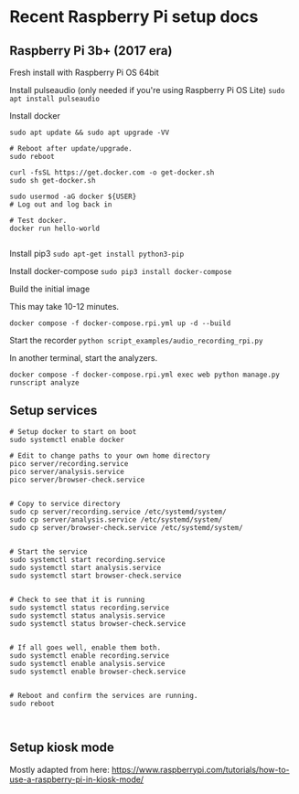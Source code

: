 # Recent Raspberry Pi setup docs


## Raspberry Pi 3b+ (2017 era)

Fresh install with Raspberry Pi OS 64bit

Install pulseaudio (only needed if you're using Raspberry Pi OS Lite)
`sudo apt install pulseaudio`

Install docker
```
sudo apt update && sudo apt upgrade -VV

# Reboot after update/upgrade.
sudo reboot

curl -fsSL https://get.docker.com -o get-docker.sh
sudo sh get-docker.sh

sudo usermod -aG docker ${USER}
# Log out and log back in

# Test docker.
docker run hello-world


```

Install pip3
`sudo apt-get install python3-pip`

Install docker-compose
`sudo pip3 install docker-compose`


Build the initial image

This may take 10-12 minutes.

`docker compose -f docker-compose.rpi.yml up -d --build`


Start the recorder
`python script_examples/audio_recording_rpi.py`

In another terminal, start the analyzers.

`docker compose -f docker-compose.rpi.yml exec web python manage.py runscript analyze`


## Setup services

```
# Setup docker to start on boot
sudo systemctl enable docker

```

```
# Edit to change paths to your own home directory
pico server/recording.service
pico server/analysis.service
pico server/browser-check.service


# Copy to service directory
sudo cp server/recording.service /etc/systemd/system/
sudo cp server/analysis.service /etc/systemd/system/
sudo cp server/browser-check.service /etc/systemd/system/


# Start the service
sudo systemctl start recording.service
sudo systemctl start analysis.service
sudo systemctl start browser-check.service


# Check to see that it is running
sudo systemctl status recording.service
sudo systemctl status analysis.service
sudo systemctl status browser-check.service


# If all goes well, enable them both.
sudo systemctl enable recording.service
sudo systemctl enable analysis.service
sudo systemctl enable browser-check.service


# Reboot and confirm the services are running.
sudo reboot



```


## Setup kiosk mode

Mostly adapted from here:
https://www.raspberrypi.com/tutorials/how-to-use-a-raspberry-pi-in-kiosk-mode/

